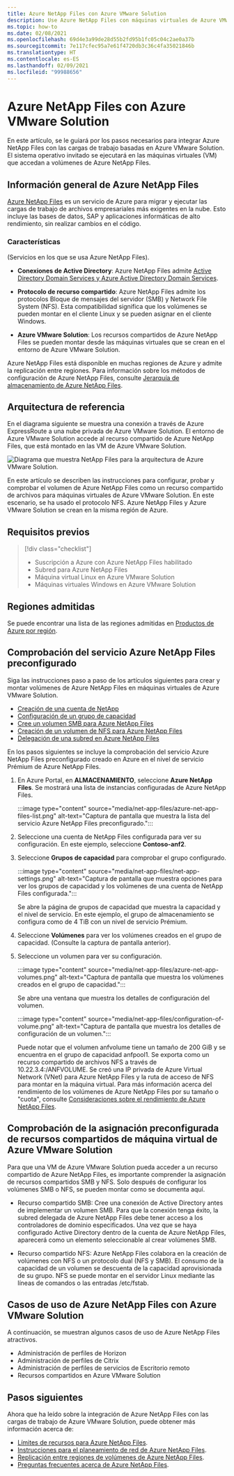 ```yaml
---
title: Azure NetApp Files con Azure VMware Solution
description: Use Azure NetApp Files con máquinas virtuales de Azure VMware Solution para migrar y sincronizar datos entre servidores locales, máquinas virtuales de Azure VMware Solution e infraestructuras en la nube.
ms.topic: how-to
ms.date: 02/08/2021
ms.openlocfilehash: 69d4e3a99de28d55b2fd95b1fc05c04c2ae0a37b
ms.sourcegitcommit: 7e117cfec95a7e61f4720db3c36c4fa35021846b
ms.translationtype: HT
ms.contentlocale: es-ES
ms.lasthandoff: 02/09/2021
ms.locfileid: "99988656"
---
```

# <a name="azure-netapp-files-with-azure-vmware-solution"></a>Azure NetApp Files con Azure VMware Solution

En este artículo, se le guiará por los pasos necesarios para integrar Azure NetApp Files con las cargas de trabajo basadas en Azure VMware Solution. El sistema operativo invitado se ejecutará en las máquinas virtuales (VM) que accedan a volúmenes de Azure NetApp Files. 

## <a name="azure-netapp-files-overview"></a>Información general de Azure NetApp Files

[Azure NetApp Files](../azure-netapp-files/azure-netapp-files-introduction.md) es un servicio de Azure para migrar y ejecutar las cargas de trabajo de archivos empresariales más exigentes en la nube. Esto incluye las bases de datos, SAP y aplicaciones informáticas de alto rendimiento, sin realizar cambios en el código.

### <a name="features"></a>Características
(Servicios en los que se usa Azure NetApp Files).

- **Conexiones de Active Directory**: Azure NetApp Files admite [Active Directory Domain Services y Azure Active Directory Domain Services](../azure-netapp-files/azure-netapp-files-create-volumes-smb.md#decide-which-domain-services-to-use).

- **Protocolo de recurso compartido**: Azure NetApp Files admite los protocolos Bloque de mensajes del servidor (SMB) y Network File System (NFS). Esta compatibilidad significa que los volúmenes se pueden montar en el cliente Linux y se pueden asignar en el cliente Windows.

- **Azure VMware Solution**: Los recursos compartidos de Azure NetApp Files se pueden montar desde las máquinas virtuales que se crean en el entorno de Azure VMware Solution.

Azure NetApp Files está disponible en muchas regiones de Azure y admite la replicación entre regiones. Para información sobre los métodos de configuración de Azure NetApp Files, consulte [Jerarquía de almacenamiento de Azure NetApp Files](../azure-netapp-files/azure-netapp-files-understand-storage-hierarchy.md).

## <a name="reference-architecture"></a>Arquitectura de referencia

En el diagrama siguiente se muestra una conexión a través de Azure ExpressRoute a una nube privada de Azure VMware Solution. El entorno de Azure VMware Solution accede al recurso compartido de Azure NetApp Files, que está montado en las VM de Azure VMware Solution.

![Diagrama que muestra NetApp Files para la arquitectura de Azure VMware Solution.](media/net-app-files/net-app-files-topology.png)

En este artículo se describen las instrucciones para configurar, probar y comprobar el volumen de Azure NetApp Files como un recurso compartido de archivos para máquinas virtuales de Azure VMware Solution. En este escenario, se ha usado el protocolo NFS. Azure NetApp Files y Azure VMware Solution se crean en la misma región de Azure.

## <a name="prerequisites"></a>Requisitos previos 

> [!div class="checklist"]
> * Suscripción a Azure con Azure NetApp Files habilitado
> * Subred para Azure NetApp Files
> * Máquina virtual Linux en Azure VMware Solution
> * Máquinas virtuales Windows en Azure VMware Solution

## <a name="regions-supported"></a>Regiones admitidas

Se puede encontrar una lista de las regiones admitidas en [Productos de Azure por región](https://azure.microsoft.com/global-infrastructure/services/?products=netapp,azure-vmware&regions=all).

## <a name="verify-pre-configured-azure-netapp-files"></a>Comprobación del servicio Azure NetApp Files preconfigurado 

Siga las instrucciones paso a paso de los artículos siguientes para crear y montar volúmenes de Azure NetApp Files en máquinas virtuales de Azure VMware Solution.

- [Creación de una cuenta de NetApp](../azure-netapp-files/azure-netapp-files-create-netapp-account.md)
- [Configuración de un grupo de capacidad](../azure-netapp-files/azure-netapp-files-set-up-capacity-pool.md)
- [Cree un volumen SMB para Azure NetApp Files](../azure-netapp-files/azure-netapp-files-create-volumes-smb.md)
- [Creación de un volumen de NFS para Azure NetApp Files](../azure-netapp-files/azure-netapp-files-create-volumes.md)
- [Delegación de una subred en Azure NetApp Files](../azure-netapp-files/azure-netapp-files-delegate-subnet.md)

En los pasos siguientes se incluye la comprobación del servicio Azure NetApp Files preconfigurado creado en Azure en el nivel de servicio Prémium de Azure NetApp Files.

1. En Azure Portal, en **ALMACENAMIENTO**, seleccione **Azure NetApp Files**. Se mostrará una lista de instancias configuradas de Azure NetApp Files. 

    :::image type="content" source="media/net-app-files/azure-net-app-files-list.png" alt-text="Captura de pantalla que muestra la lista del servicio Azure NetApp Files preconfigurado."::: 

2. Seleccione una cuenta de NetApp Files configurada para ver su configuración. En este ejemplo, seleccione **Contoso-anf2**. 

3. Seleccione **Grupos de capacidad** para comprobar el grupo configurado. 

    :::image type="content" source="media/net-app-files/net-app-settings.png" alt-text="Captura de pantalla que muestra opciones para ver los grupos de capacidad y los volúmenes de una cuenta de NetApp Files configurada.":::

    Se abre la página de grupos de capacidad que muestra la capacidad y el nivel de servicio. En este ejemplo, el grupo de almacenamiento se configura como de 4 TiB con un nivel de servicio Prémium.

4. Seleccione **Volúmenes** para ver los volúmenes creados en el grupo de capacidad. (Consulte la captura de pantalla anterior).

5. Seleccione un volumen para ver su configuración.  

    :::image type="content" source="media/net-app-files/azure-net-app-volumes.png" alt-text="Captura de pantalla que muestra los volúmenes creados en el grupo de capacidad.":::

    Se abre una ventana que muestra los detalles de configuración del volumen.

    :::image type="content" source="media/net-app-files/configuration-of-volume.png" alt-text="Captura de pantalla que muestra los detalles de configuración de un volumen.":::

    Puede notar que el volumen anfvolume tiene un tamaño de 200 GiB y se encuentra en el grupo de capacidad anfpool1.  Se exporta como un recurso compartido de archivos NFS a través de 10.22.3.4:/ANFVOLUME. Se creó una IP privada de Azure Virtual Network (VNet) para Azure NetApp Files y la ruta de acceso de NFS para montar en la máquina virtual. Para más información acerca del rendimiento de los volúmenes de Azure NetApp Files por su tamaño o "cuota", consulte [Consideraciones sobre el rendimiento de Azure NetApp Files](../azure-netapp-files/azure-netapp-files-performance-considerations.md). 

## <a name="verify-pre-configured-azure-vmware-solution-vm-share-mapping"></a>Comprobación de la asignación preconfigurada de recursos compartidos de máquina virtual de Azure VMware Solution

Para que una VM de Azure VMware Solution pueda acceder a un recurso compartido de Azure NetApp Files, es importante comprender la asignación de recursos compartidos SMB y NFS. Solo después de configurar los volúmenes SMB o NFS, se pueden montar como se documenta aquí.

- Recurso compartido SMB: Cree una conexión de Active Directory antes de implementar un volumen SMB. Para que la conexión tenga éxito, la subred delegada de Azure NetApp Files debe tener acceso a los controladores de dominio especificados. Una vez que se haya configurado Active Directory dentro de la cuenta de Azure NetApp Files, aparecerá como un elemento seleccionable al crear volúmenes SMB.

- Recurso compartido NFS: Azure NetApp Files colabora en la creación de volúmenes con NFS o un protocolo dual (NFS y SMB). El consumo de la capacidad de un volumen se descuenta de la capacidad aprovisionada de su grupo. NFS se puede montar en el servidor Linux mediante las líneas de comandos o las entradas /etc/fstab.

## <a name="use-cases-of-azure-netapp-files-with-azure-vmware-solution"></a>Casos de uso de Azure NetApp Files con Azure VMware Solution

A continuación, se muestran algunos casos de uso de Azure NetApp Files atractivos. 
- Administración de perfiles de Horizon
- Administración de perfiles de Citrix
- Administración de perfiles de servicios de Escritorio remoto
- Recursos compartidos en Azure VMware Solution

## <a name="next-steps"></a>Pasos siguientes

Ahora que ha leído sobre la integración de Azure NetApp Files con las cargas de trabajo de Azure VMware Solution, puede obtener más información acerca de:

- [Límites de recursos para Azure NetApp Files](../azure-netapp-files/azure-netapp-files-resource-limits.md#resource-limits).
- [Instrucciones para el planeamiento de red de Azure NetApp Files](../azure-netapp-files/azure-netapp-files-network-topologies.md).
- [Replicación entre regiones de volúmenes de Azure NetApp Files](../azure-netapp-files/cross-region-replication-introduction.md). 
- [Preguntas frecuentes acerca de Azure NetApp Files](../azure-netapp-files/azure-netapp-files-faqs.md).

